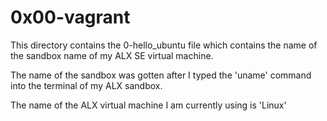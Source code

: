 <h1>0x00-vagrant</h1>
<p>This directory contains the 0-hello_ubuntu file which contains the name of the sandbox name of my ALX SE virtual machine.</p>
<p>The name of the sandbox was gotten after I typed the 'uname' command into the terminal of my ALX sandbox.</p>
<p>The name of the ALX virtual machine I am currently using is 'Linux'</p>

